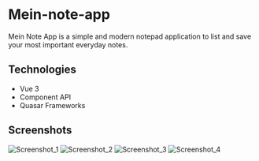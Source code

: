# Mein-note-app

Mein Note App is a simple and modern notepad application to list and save your most important everyday notes.

## Technologies

- Vue 3
- Component API
- Quasar Frameworks

## Screenshots

![Screenshot_1](https://user-images.githubusercontent.com/3647246/124104315-6f117f80-da62-11eb-88cc-1cad84730c30.png)
![Screenshot_2](https://user-images.githubusercontent.com/3647246/124104318-6faa1600-da62-11eb-8616-5bf539611c44.png)
![Screenshot_3](https://user-images.githubusercontent.com/3647246/124104319-6faa1600-da62-11eb-8ade-1aea5d643566.png)
![Screenshot_4](https://user-images.githubusercontent.com/3647246/124104321-7042ac80-da62-11eb-99d7-f936a7df4dfa.png)
